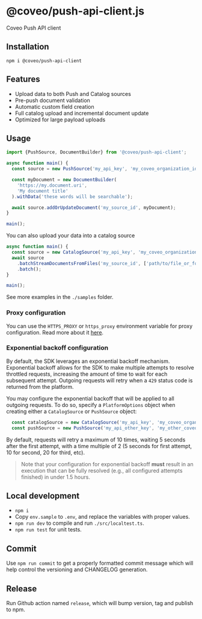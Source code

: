 # @coveo/push-api-client.js

Coveo Push API client

## Installation

`npm i @coveo/push-api-client`

## Features

- Upload data to both Push and Catalog sources
- Pre-push document validation
- Automatic custom field creation
- Full catalog upload and incremental document update
- Optimized for large payload uploads

## Usage

```js
import {PushSource, DocumentBuilder} from '@coveo/push-api-client';

async function main() {
  const source = new PushSource('my_api_key', 'my_coveo_organization_id');

  const myDocument = new DocumentBuilder(
    'https://my.document.uri',
    'My document title'
  ).withData('these words will be searchable');

  await source.addOrUpdateDocument('my_source_id', myDocument);
}

main();
```

You can also upload your data into a catalog source

```js
async function main() {
  const source = new CatalogSource('my_api_key', 'my_coveo_organization_id');
  await source
    .batchStreamDocumentsFromFiles('my_source_id', ['path/to/file_or_folder'])
    .batch();
}

main();
```

See more examples in the `./samples` folder.

### Proxy configuration

You can use the `HTTPS_PROXY` or `https_proxy` environment variable for proxy configuration.
Read more about it [here](https://about.gitlab.com/blog/2021/01/27/we-need-to-talk-no-proxy/).

### Exponential backoff configuration

By default, the SDK leverages an exponential backoff mechanism. Exponential backoff allows for the SDK to make multiple attempts to resolve throttled requests, increasing the amount of time to wait for each subsequent attempt. Outgoing requests will retry when a `429` status code is returned from the platform.

You may configure the exponential backoff that will be applied to all outgoing requests. To do so, specify a `PlatformOptions` object when creating either a `CatalogSource` or `PushSource` object:

```js
  const catalogSource = new CatalogSource('my_api_key', 'my_coveo_organization_id', {maxRetries: 10, retryAfter: 2000, timeMultiple: 3});
  const pushSource = new PushSource('my_api_other_key', 'my_other_coveo_organization_id', {maxRetries: 3, retryAfter: 600000});
```

By default, requests will retry a maximum of 10 times, waiting 5 seconds after the first attempt, with a time multiple of 2 (5 seconds for first attempt, 10 for second, 20 for third, etc).

> Note that your configuration for exponential backoff **must** result in an execution that can be fully resolved (e.g., all configured attempts finished) in under 1.5 hours.

## Local development

- `npm i`
- Copy `env.sample` to `.env`, and replace the variables with proper values.
- `npm run dev` to compile and run `./src/localtest.ts`.
- `npm run test` for unit tests.

## Commit

Use `npm run commit` to get a properly formatted commit message which will help control the versioning and CHANGELOG generation.

## Release

Run Github action named `release`, which will bump version, tag and publish to npm.
